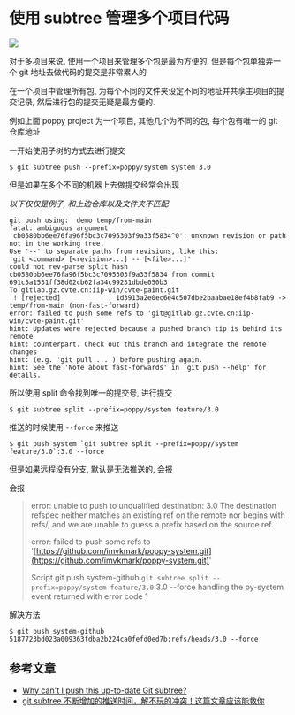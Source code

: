 # 使用 subtree 管理多个项目代码

![](https://file.wulicode.com/yuque/202208/04/15/3448OMZadLMj.jpeg?x-oss-process=image/resize,h_278)

对于多项目来说, 使用一个项目来管理多个包是最为方便的, 但是每个包单独弄一个 git 地址去做代码的提交是非常累人的

在一个项目中管理所有包, 为每个不同的文件夹设定不同的地址并共享主项目的提交记录, 然后进行包的提交无疑是最方便的.

例如上面 poppy project 为一个项目, 其他几个为不同的包, 每个包有唯一的 git 仓库地址

一开始使用子树的方式去进行提交

```
$ git subtree push --prefix=poppy/system system 3.0
```

但是如果在多个不同的机器上去做提交经常会出现

_以下仅仅是例子, 和上边仓库以及文件夹不匹配_

```
git push using:  demo temp/from-main
fatal: ambiguous argument 'cb0580bb6ee76fa96f5bc3c7095303f9a33f5834^0': unknown revision or path not in the working tree.
Use '--' to separate paths from revisions, like this:
'git <command> [<revision>...] -- [<file>...]'
could not rev-parse split hash cb0580bb6ee76fa96f5bc3c7095303f9a33f5834 from commit 691c5a1531ff38d02cb62fa34c99231dbde050b3
To gitlab.gz.cvte.cn:iip-win/cvte-paint.git
 ! [rejected]              1d3913a2e0ec6e4c507dbe2baabae18ef4b8fab9 -> temp/from-main (non-fast-forward)
error: failed to push some refs to 'git@gitlab.gz.cvte.cn:iip-win/cvte-paint.git'
hint: Updates were rejected because a pushed branch tip is behind its remote
hint: counterpart. Check out this branch and integrate the remote changes
hint: (e.g. 'git pull ...') before pushing again.
hint: See the 'Note about fast-forwards' in 'git push --help' for details.
```

所以使用 split 命令找到唯一的提交号, 进行提交

```
$ git subtree split --prefix=poppy/system feature/3.0
```

推送的时候使用 `--force` 来推送

```
$ git push system `git subtree split --prefix=poppy/system feature/3.0`:3.0 --force
```

但是如果远程没有分支, 默认是无法推送的, 会报

会报

> error: unable to push to unqualified destination: 3.0
> The destination refspec neither matches an existing ref on the remote nor
> begins with refs/, and we are unable to guess a prefix based on the source ref.
>
> error: failed to push some refs to '[https://github.com/imvkmark/poppy-system.git](https://github.com/imvkmark/poppy-system.git)'
>
> Script git push system-github `git subtree split --prefix=poppy/system feature/3.0`:3.0 --force handling the py-system event returned with error code 1

解决方法

```
$ git push system-github 5187723bd023a009363fdba2b224ca0fefd0ed7b:refs/heads/3.0 --force
```

## 参考文章

- [Why can't I push this up-to-date Git subtree?](https://stackoverflow.com/questions/13756055/why-cant-i-push-this-up-to-date-git-subtree)
- [git subtree 不断增加的推送时间，解不玩的冲突！这篇文章应该能救你](https://blog.walterlv.com/post/performance-of-git-subtree.html)

